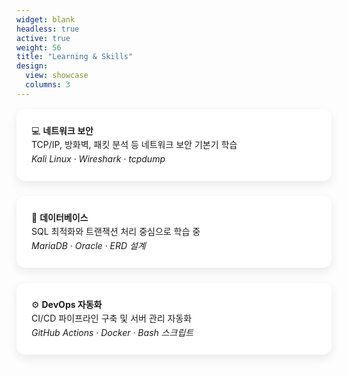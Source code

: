 ```yaml
---
widget: blank
headless: true
active: true
weight: 56
title: "Learning & Skills"
design:
  view: showcase
  columns: 3
---
```


<div class="kjh-skill-grid">
  <div class="skill-card">
    💻 <strong>네트워크 보안</strong><br>
    TCP/IP, 방화벽, 패킷 분석 등 네트워크 보안 기본기 학습<br>
    <em>Kali Linux · Wireshark · tcpdump</em>
  </div>

  <div class="skill-card">
    🧠 <strong>데이터베이스</strong><br>
    SQL 최적화와 트랜잭션 처리 중심으로 학습 중<br>
    <em>MariaDB · Oracle · ERD 설계</em>
  </div>

  <div class="skill-card">
    ⚙️ <strong>DevOps 자동화</strong><br>
    CI/CD 파이프라인 구축 및 서버 관리 자동화<br>
    <em>GitHub Actions · Docker · Bash 스크립트</em>
  </div>
</div>

<style>
.kjh-skill-grid {
  display: grid;
  grid-template-columns: repeat(auto-fit, minmax(250px, 1fr));
  gap: 1.5rem;
  margin-top: 1rem;
}
.skill-card {
  background: #fff;
  border-radius: 14px;
  padding: 1.5rem;
  box-shadow: 0 6px 16px rgba(0,0,0,0.08);
  line-height: 1.6;
  transition: all .25s ease;
}
.skill-card:hover {
  transform: translateY(-4px);
  box-shadow: 0 10px 22px rgba(0,0,0,0.12);
}
.dark .skill-card {
  background: #1b2838;
  color: #fff;
}
</style>